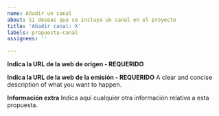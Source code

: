 ```yaml
---
name: Añadir un canal
about: Si deseas que se incluya un canal en el proyecto
title: 'Añadir canal: X'
labels: propuesta-canal
assignees: ''

---
```


**Indica la URL de la web de origen - REQUERIDO**

**Indica la URL de la web de la emisión - REQUERIDO**
A clear and concise description of what you want to happen.

**Información extra**
Indica aquí cualquier otra información relativa a esta propuesta.
